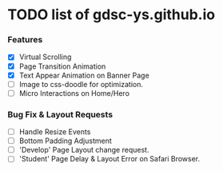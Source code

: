 # TODO list of gdsc-ys.github.io

### Features

- [x] Virtual Scrolling
- [x] Page Transition Animation
- [x] Text Appear Animation on Banner Page
- [ ] Image to css-doodle for optimization.
- [ ] Micro Interactions on Home/Hero

### Bug Fix & Layout Requests

- [ ] Handle Resize Events
- [ ] Bottom Padding Adjustment
- [ ] 'Develop' Page Layout change request.
- [ ] 'Student' Page Delay & Layout Error on Safari Browser.
